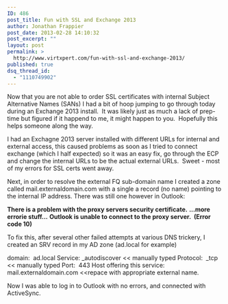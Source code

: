 ```yaml
---
ID: 486
post_title: Fun with SSL and Exchange 2013
author: Jonathan Frappier
post_date: 2013-02-28 14:10:32
post_excerpt: ""
layout: post
permalink: >
  http://www.virtxpert.com/fun-with-ssl-and-exchange-2013/
published: true
dsq_thread_id:
  - "1110749902"
---
```

Now that you are not able to order SSL certificates with internal Subject Alternative Names (SANs) I had a bit of hoop jumping to go through today during an Exchange 2013 install.  It was likely just as much a lack of prep-time but figured if it happend to me, it might happen to you.  Hopefully this helps someone along the way.

I had an Exchagne 2013 server installed with different URLs for internal and external access, this caused problems as soon as I tried to connect exchange (which I half expected) so it was an easy fix, go through the ECP and change the internal URLs to be the actual external URLs.  Sweet - most of my errors for SSL certs went away.

Next, in order to resolve the external FQ sub-domain name I created a zone called mail.externaldomain.com with a single a record (no name) pointing to the internal IP address. There was still one however in Outlook:

<strong>There is a problem with the proxy servers security certificate.</strong>
<strong> ...more errorie stuff...</strong>
<strong> Outlook is unable to connect to the proxy server.  (Error code 10)</strong>

To fix this, after several other failed attempts at various DNS trickery, I created an SRV record in my AD zone (ad.local for example)

domain:  ad.local
Service: _autodiscover &lt;&lt; manually typed
Protocol:  _tcp &lt;&lt; manually typed
Port:  443
Host offering this service:  mail.externaldomain.com &lt;&lt;repace with appropriate external name.

Now I was able to log in to Outlook with no errors, and connected with ActiveSync.